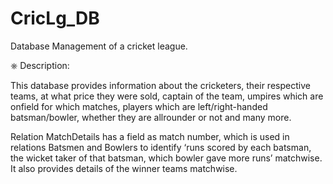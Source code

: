 # CricLg_DB
Database Management of a cricket league.

⎈ Description:

This database provides information about the cricketers, their
respective teams, at what price they were sold, captain of the
team, umpires which are onfield for which matches, players
which are left/right-handed batsman/bowler, whether they are
allrounder or not and many more.

Relation MatchDetails has a field as match number, which is
used in relations Batsmen and Bowlers to identify ‘runs scored
by each batsman, the wicket taker of that batsman, which bowler
gave more runs’ matchwise. It also provides details of the winner
teams matchwise.
